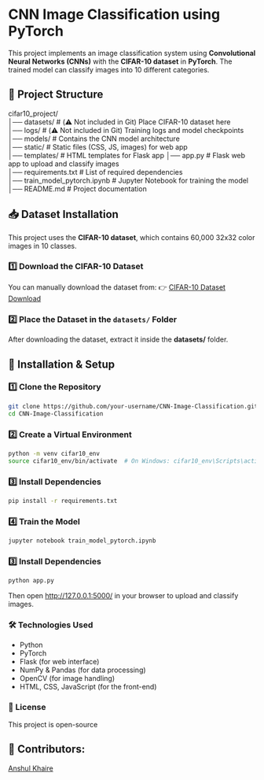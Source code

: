 # CNN Image Classification using PyTorch

This project implements an image classification system using **Convolutional Neural Networks (CNNs)** with the **CIFAR-10 dataset** in **PyTorch**. The trained model can classify images into 10 different categories.

## 📂 Project Structure
cifar10_project/ <br>
│── datasets/ # (⚠️ Not included in Git) Place CIFAR-10 dataset here <br>
│── logs/ # (⚠️ Not included in Git) Training logs and model checkpoints <br>
│── models/ # Contains the CNN model architecture <br>
│── static/ # Static files (CSS, JS, images) for web app <br>
│── templates/ # HTML templates for Flask app │── app.py # Flask web app to upload and classify images <br>
│── requirements.txt # List of required dependencies <br>
│── train_model_pytorch.ipynb # Jupyter Notebook for training the model <br>
│── README.md # Project documentation <br>


## 📥 Dataset Installation
This project uses the **CIFAR-10 dataset**, which contains 60,000 32x32 color images in 10 classes.

### **1️⃣ Download the CIFAR-10 Dataset**
You can manually download the dataset from:
👉 [CIFAR-10 Dataset Download](https://www.cs.toronto.edu/~kriz/cifar-10-python.tar.gz)

### **2️⃣ Place the Dataset in the `datasets/` Folder**
After downloading the dataset, extract it inside the **datasets/** folder.

## 🚀 Installation & Setup

### **1️⃣ Clone the Repository**
```sh
git clone https://github.com/your-username/CNN-Image-Classification.git
cd CNN-Image-Classification
```
### 2️⃣ Create a Virtual Environment
```sh
python -m venv cifar10_env
source cifar10_env/bin/activate  # On Windows: cifar10_env\Scripts\activate
```
### 3️⃣ Install Dependencies
```sh
pip install -r requirements.txt
```
### 4️⃣ Train the Model
```sh
jupyter notebook train_model_pytorch.ipynb
```

### 3️⃣ Install Dependencies
```sh
python app.py
```
Then open http://127.0.0.1:5000/ in your browser to upload and classify images.

### 🛠️ Technologies Used
* Python
* PyTorch
* Flask (for web interface)
* NumPy & Pandas (for data processing)
* OpenCV (for image handling)
* HTML, CSS, JavaScript (for the front-end)

### 📜 License
This project is open-source

## 🔹 Contributors:
[Anshul Khaire](https://github.com/anshul-dying)
